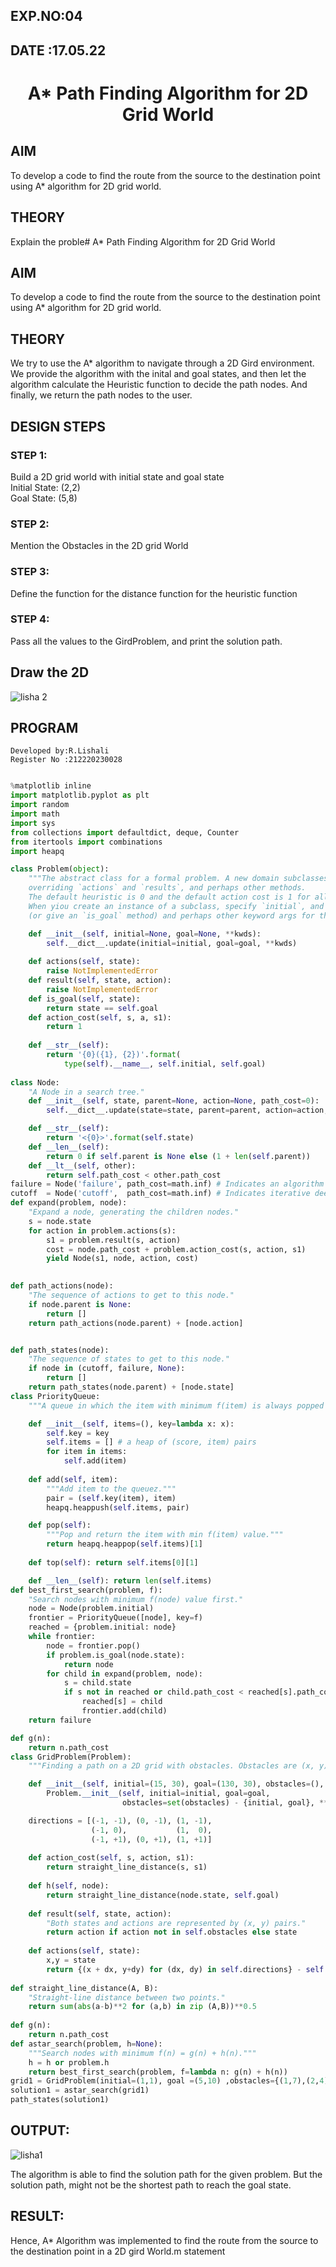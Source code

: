## EXP.NO:04
## DATE :17.05.22
# <p align="center">A* Path Finding Algorithm for 2D Grid World
## AIM

To develop a code to find the route from the source to the destination point using A* algorithm for 2D grid world.

## THEORY
Explain the proble# A* Path Finding Algorithm for 2D Grid World
## AIM

To develop a code to find the route from the source to the destination point using A* algorithm for 2D grid world.

## THEORY
We try to use the A* algorithm to navigate through a 2D Gird environment. We provide the algorithm with the inital and goal states, and then let the algorithm calculate the Heuristic function to decide the path nodes. And finally, we return the path nodes to the user. 

## DESIGN STEPS

### STEP 1:
Build a 2D grid world with initial state and goal state
<br>Initial State: (2,2)
<br>Goal State: (5,8)
### STEP 2:
Mention the Obstacles in the 2D grid World
### STEP 3:
Define the function for the distance function for the heuristic function
### STEP 4:
Pass all the values to the GirdProblem, and print the solution path.

## Draw the 2D 
![lisha 2](https://user-images.githubusercontent.com/75237886/168863795-f85ab893-4e60-4d25-a363-ecc17f29bb09.jpg)




## PROGRAM

```
Developed by:R.Lishali
Register No :212220230028
```

```python

%matplotlib inline
import matplotlib.pyplot as plt
import random
import math
import sys
from collections import defaultdict, deque, Counter
from itertools import combinations
import heapq

class Problem(object):
    """The abstract class for a formal problem. A new domain subclasses this,
    overriding `actions` and `results`, and perhaps other methods.
    The default heuristic is 0 and the default action cost is 1 for all states.
    When yiou create an instance of a subclass, specify `initial`, and `goal` states 
    (or give an `is_goal` method) and perhaps other keyword args for the subclass."""

    def __init__(self, initial=None, goal=None, **kwds): 
        self.__dict__.update(initial=initial, goal=goal, **kwds) 
        
    def actions(self, state):        
        raise NotImplementedError
    def result(self, state, action): 
        raise NotImplementedError
    def is_goal(self, state):        
        return state == self.goal
    def action_cost(self, s, a, s1): 
        return 1
    
    def __str__(self):
        return '{0}({1}, {2})'.format(
            type(self).__name__, self.initial, self.goal)
            
class Node:
    "A Node in a search tree."
    def __init__(self, state, parent=None, action=None, path_cost=0):
        self.__dict__.update(state=state, parent=parent, action=action, path_cost=path_cost)

    def __str__(self): 
        return '<{0}>'.format(self.state)
    def __len__(self): 
        return 0 if self.parent is None else (1 + len(self.parent))
    def __lt__(self, other): 
        return self.path_cost < other.path_cost
failure = Node('failure', path_cost=math.inf) # Indicates an algorithm couldn't find a solution.
cutoff  = Node('cutoff',  path_cost=math.inf) # Indicates iterative deepening search was cut off.        
def expand(problem, node):
    "Expand a node, generating the children nodes."
    s = node.state
    for action in problem.actions(s):
        s1 = problem.result(s, action)
        cost = node.path_cost + problem.action_cost(s, action, s1)
        yield Node(s1, node, action, cost)
        

def path_actions(node):
    "The sequence of actions to get to this node."
    if node.parent is None:
        return []  
    return path_actions(node.parent) + [node.action]


def path_states(node):
    "The sequence of states to get to this node."
    if node in (cutoff, failure, None): 
        return []
    return path_states(node.parent) + [node.state]
class PriorityQueue:
    """A queue in which the item with minimum f(item) is always popped first."""

    def __init__(self, items=(), key=lambda x: x): 
        self.key = key
        self.items = [] # a heap of (score, item) pairs
        for item in items:
            self.add(item)
         
    def add(self, item):
        """Add item to the queuez."""
        pair = (self.key(item), item)
        heapq.heappush(self.items, pair)

    def pop(self):
        """Pop and return the item with min f(item) value."""
        return heapq.heappop(self.items)[1]
    
    def top(self): return self.items[0][1]

    def __len__(self): return len(self.items)
def best_first_search(problem, f):
    "Search nodes with minimum f(node) value first."
    node = Node(problem.initial)
    frontier = PriorityQueue([node], key=f)
    reached = {problem.initial: node}
    while frontier:
        node = frontier.pop()
        if problem.is_goal(node.state):
            return node
        for child in expand(problem, node):
            s = child.state
            if s not in reached or child.path_cost < reached[s].path_cost:
                reached[s] = child
                frontier.add(child)
    return failure

def g(n): 
    return n.path_cost
class GridProblem(Problem):
    """Finding a path on a 2D grid with obstacles. Obstacles are (x, y) cells."""

    def __init__(self, initial=(15, 30), goal=(130, 30), obstacles=(), **kwds):
        Problem.__init__(self, initial=initial, goal=goal, 
                         obstacles=set(obstacles) - {initial, goal}, **kwds)

    directions = [(-1, -1), (0, -1), (1, -1),
                  (-1, 0),           (1,  0),
                  (-1, +1), (0, +1), (1, +1)]
    
    def action_cost(self, s, action, s1): 
        return straight_line_distance(s, s1)
    
    def h(self, node): 
        return straight_line_distance(node.state, self.goal)
                  
    def result(self, state, action): 
        "Both states and actions are represented by (x, y) pairs."
        return action if action not in self.obstacles else state
    
    def actions(self, state):
        x,y = state
        return {(x + dx, y+dy) for (dx, dy) in self.directions} - self.obstacles
   
def straight_line_distance(A, B):
    "Straight-line distance between two points."
    return sum(abs(a-b)**2 for (a,b) in zip (A,B))**0.5
    
def g(n): 
    return n.path_cost
def astar_search(problem, h=None):
    """Search nodes with minimum f(n) = g(n) + h(n)."""
    h = h or problem.h
    return best_first_search(problem, f=lambda n: g(n) + h(n)) 
grid1 = GridProblem(initial=(1,1), goal =(5,10) ,obstacles={(1,7),(2,4),(2,7),(2,8),(2,9),(3,4),(3,6),(3,10)}) 
solution1 = astar_search(grid1)
path_states(solution1)

```


## OUTPUT:
![lisha1](https://user-images.githubusercontent.com/75237886/168863636-75c1e29d-21b5-4040-8100-2de971b4f3d6.jpg)



The algorithm is able to find the solution path for the given problem. But the solution path, might not be the shortest path to reach the goal state.

## RESULT:
Hence, A* Algorithm was implemented to find the route from the source to the destination point in a 2D gird World.m statement
